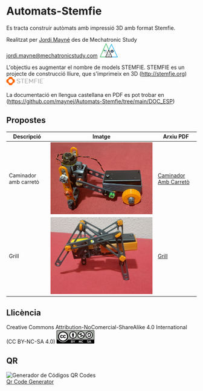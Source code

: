 # Automats-Stemfie
Es tracta construir autòmats amb impressió 3D amb format Stemfie. 

Realitzat per [Jordi Mayné](https://github.com/maynej) des de Mechatronic Study jordi.mayne@mechatronicstudy.com <img src="Imatges/Logo3senseFons.png" width="50" />

L'objectiu es augmentar el nombre de models STEMFIE. STEMFIE es un projecte de construcció lliure, que s'imprimeix en 3D (http://stemfie.org) <img src="Imatges/LogoSTEMFIE.png" width="100" />

La documentació en llengua castellana en PDF es pot trobar en (https://github.com/maynej/Automats-Stemfie/tree/main/DOC_ESP) 

## Propostes 
  
Descripció         | Imatge          | Arxiu PDF    
------------- | ------------- | ------------- 
Caminador amb carretò |![](Imatges/CaminadorCarretoStemfie.jpg) | [Caminador Amb Carretò](DOC_CAT/CaminadorAmbCarretò_CAT.pdf) 
Grill |![](Imatges/Grill.jpg) | [Grill](DOC_CAT/Gril_CAT.pdf) 


## Llicència

Creative Commons Attribution-NoComercial-ShareAlike 4.0 International (CC BY-NC-SA 4.0)  <img src="Imatges/CC.png" width="100" />

## QR
<div id="qrcode">

<img src="https://www.codigos-qr.com/qr/php/qr_img.php?d=https%3A%2F%2Fgithub.com%2Fmaynej%2FMecanismes-STEMFIE---Citilab&s=6&e=m" alt="Generador de Códigos QR Codes"/>
<br/><a href="https://www.codigos-qr.com/en/qr-code-generator/" target="_blank" id"qrgenerator">Qr Code Generator</a>
</div>
